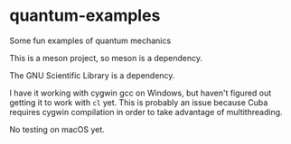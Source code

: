 # quantum-examples
Some fun examples of quantum mechanics

This is a meson project, so meson is a dependency.

The GNU Scientific Library is a dependency.

I have it working with cygwin gcc on Windows, but haven't figured out getting it to work with `cl` yet.
This is probably an issue because Cuba requires cygwin compilation in order to take advantage of multithreading.

No testing on macOS yet.